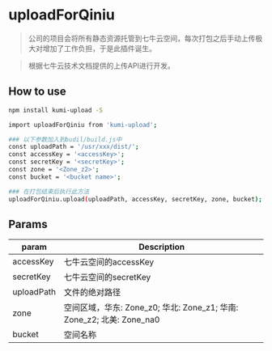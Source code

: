 # uploadForQiniu

> 公司的项目会将所有静态资源托管到七牛云空间，每次打包之后手动上传极大对增加了工作负担，于是此插件诞生。

> 根据七牛云技术文档提供的上传API进行开发。

## How to use

``` bash
npm install kumi-upload -S
```

``` bash
import uploadForQiniu from 'kumi-upload';

### 以下参数加入到budil/build.js中
const uploadPath = '/usr/xxx/dist/';
const accessKey = '<accessKey>';
const secretKey = '<secretKey>';
const zone = '<Zone_z2>';
const bucket = '<bucket name>';

### 在打包结束后执行此方法
uploadForQiniu.upload(uploadPath, accessKey, secretKey, zone, bucket);
```

## Params
| param | Description |
|-----|-----|
| accessKey | 七牛云空间的accessKey |
| secretKey | 七牛云空间的secretKey |
| uploadPath | 文件的绝对路径 |
| zone | 空间区域，华东: Zone_z0; 华北: Zone_z1; 华南: Zone_z2; 北美: Zone_na0 |
| bucket | 空间名称 |
